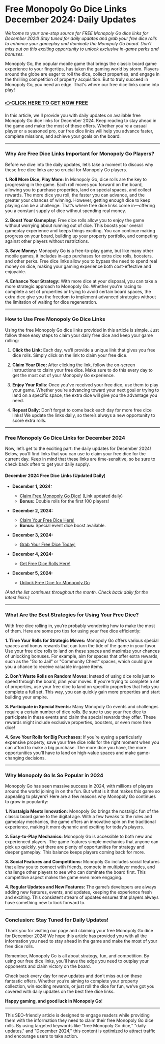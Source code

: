 # Free Monopoly Go Dice Links December 2024: Daily Updates

*Welcome to your one-stop source for FREE Monopoly Go dice links for December 2024! Stay tuned for daily updates and grab your free dice rolls to enhance your gameplay and dominate the Monopoly Go board. Don't miss out on this exciting opportunity to unlock exclusive in-game perks and bonuses.*

Monopoly Go, the popular mobile game that brings the classic board game experience to your fingertips, has taken the gaming world by storm. Players around the globe are eager to roll the dice, collect properties, and engage in the thrilling competition of property acquisition. But to truly succeed in Monopoly Go, you need an edge. That's where our free dice links come into play!

### [👉CLICK HERE TO GET NOW FREE](https://freeforyou.xyz/monopoly/go/)

In this article, we'll provide you with daily updates on available free Monopoly Go dice links for December 2024. Keep reading to stay ahead in the game and make the most of these offers. Whether you're a casual player or a seasoned pro, our free dice links will help you advance faster, complete missions, and achieve your goals on the board.

---

### **Why Are Free Dice Links Important for Monopoly Go Players?**

Before we dive into the daily updates, let’s take a moment to discuss why these free dice links are so crucial for Monopoly Go players.

**1. Roll More Dice, Play More:**
In Monopoly Go, dice rolls are the key to progressing in the game. Each roll moves you forward on the board, allowing you to purchase properties, land on special spaces, and collect rewards. The more dice you roll, the faster you can advance, and the greater your chances of winning. However, getting enough dice to keep playing can be a challenge. That’s where free dice links come in—offering you a constant supply of dice without spending real money.

**2. Boost Your Gameplay:**
Free dice rolls allow you to enjoy the game without worrying about running out of dice. This boosts your overall gameplay experience and keeps things exciting. You can continue making progress on your board, building up your property portfolio, and competing against other players without restrictions.

**3. Save Money:**
Monopoly Go is a free-to-play game, but like many other mobile games, it includes in-app purchases for extra dice rolls, boosters, and other perks. Free dice links allow you to bypass the need to spend real money on dice, making your gaming experience both cost-effective and enjoyable.

**4. Enhance Your Strategy:**
With more dice at your disposal, you can take a more strategic approach to Monopoly Go. Whether you're racing to complete a set of properties or trying to avoid certain board spaces, the extra dice give you the freedom to implement advanced strategies without the limitation of waiting for dice regeneration.

---

### **How to Use Free Monopoly Go Dice Links**

Using the free Monopoly Go dice links provided in this article is simple. Just follow these easy steps to claim your daily free dice and keep your game rolling:

1. **Click the Link:** Each day, we’ll provide a unique link that gives you free dice rolls. Simply click on the link to claim your free dice.

2. **Claim Your Dice:** After clicking the link, follow the on-screen instructions to claim your free dice. Make sure to do this every day to get the most out of your Monopoly Go experience.

3. **Enjoy Your Rolls:** Once you’ve received your free dice, use them to play your game. Whether you're advancing toward your next goal or trying to land on a specific space, the extra dice will give you the advantage you need.

4. **Repeat Daily:** Don’t forget to come back each day for more free dice links! We update the links daily, so there’s always a new opportunity to score extra rolls.

---

### **Free Monopoly Go Dice Links for December 2024**

Now, let’s get to the exciting part: the daily updates for December 2024! Below, you’ll find links that you can use to claim your free dice for the current day. Keep in mind that these links are time-sensitive, so be sure to check back often to get your daily supply.

#### **December 2024 Free Dice Links** (Updated Daily)

- **December 1, 2024:**
  - [Claim Free Monopoly Go Dice!]([#](https://freeforyou.xyz/monopoly/go/)) (Link updated daily)
  - **Bonus:** Double rolls for the first 100 players!
  
- **December 2, 2024:**
  - [Claim Your Free Dice Here!](#)
  - **Bonus:** Special event dice boost available.

- **December 3, 2024:**
  - [Grab Your Free Dice Today!](#)

- **December 4, 2024:**
  - [Get Free Dice Rolls Here!](#)

- **December 5, 2024:**
  - [Unlock Free Dice for Monopoly Go](#)

*(And the list continues throughout the month. Check back daily for the latest links.)*

---

### **What Are the Best Strategies for Using Your Free Dice?**

With free dice rolling in, you’re probably wondering how to make the most of them. Here are some pro tips for using your free dice efficiently:

**1. Time Your Rolls for Strategic Moves:**
Monopoly Go offers various special spaces and bonus rewards that can turn the tide of the game in your favor. Use your free dice rolls to land on these spaces and maximize your chances of unlocking bonuses. For example, aim for spaces that offer extra rewards, such as the "Go to Jail" or "Community Chest" spaces, which could give you a chance to receive valuable in-game items.

**2. Don’t Waste Rolls on Random Moves:**
Instead of using dice rolls just to speed through the board, plan your moves. If you’re trying to complete a set of properties, use your free dice to land on specific properties that help you complete a full set. This way, you can quickly gain more properties and start building your empire.

**3. Participate in Special Events:**
Many Monopoly Go events and challenges require a certain number of dice rolls. Be sure to use your free dice to participate in these events and claim the special rewards they offer. These rewards might include exclusive properties, boosters, or even more free dice!

**4. Save Your Rolls for Big Purchases:**
If you’re eyeing a particularly expensive property, save your free dice rolls for the right moment when you can afford to make a big purchase. The more dice you have, the more opportunities you’ll have to land on high-value spaces and make game-changing decisions.

---

### **Why Monopoly Go Is So Popular in 2024**

Monopoly Go has seen massive success in 2024, with millions of players around the world joining in on the fun. But what is it that makes this game so appealing to players? Here are a few reasons why Monopoly Go continues to grow in popularity:

**1. Nostalgia Meets Innovation:**
Monopoly Go brings the nostalgic fun of the classic board game to the digital age. With a few tweaks to the rules and gameplay mechanics, the game offers an innovative spin on the traditional experience, making it more dynamic and exciting for today’s players.

**2. Easy-to-Play Mechanics:**
Monopoly Go is accessible to both new and experienced players. The game features simple mechanics that anyone can pick up quickly, yet there are plenty of opportunities for strategy and deeper gameplay. This balance keeps players coming back for more.

**3. Social Features and Competitions:**
Monopoly Go includes social features that allow you to connect with friends, compete in multiplayer modes, and challenge other players to see who can dominate the board first. This competitive aspect makes the game even more engaging.

**4. Regular Updates and New Features:**
The game’s developers are always adding new features, events, and updates, keeping the experience fresh and exciting. This consistent stream of updates ensures that players always have something new to look forward to.

---

### **Conclusion: Stay Tuned for Daily Updates!**

Thank you for visiting our page and claiming your free Monopoly Go dice for December 2024! We hope this article has provided you with all the information you need to stay ahead in the game and make the most of your free dice rolls.

Remember, Monopoly Go is all about strategy, fun, and competition. By using our free dice links, you’ll have the edge you need to outplay your opponents and claim victory on the board.

Check back every day for new updates and don’t miss out on these fantastic offers. Whether you’re aiming to complete your property collection, win exciting rewards, or just roll the dice for fun, we’ve got you covered with daily updates on the best free dice links.

**Happy gaming, and good luck in Monopoly Go!**

---

This SEO-friendly article is designed to engage readers while providing them with the information they need to claim their free Monopoly Go dice rolls. By using targeted keywords like "free Monopoly Go dice," "daily updates," and "December 2024," this content is optimized to attract traffic and encourage users to take action.
